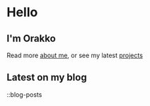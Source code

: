 # Hello

## I'm Orakko

Read more [about me](/about), or see my latest [projects](/projects)

## Latest on my blog

::blog-posts
